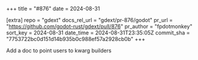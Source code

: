 +++
title = "#876"
date = 2024-08-31

[extra]
repo = "gdext"
docs_rel_url = "gdext/pr-876/godot"
pr_url = "https://github.com/godot-rust/gdext/pull/876"
pr_author = "fpdotmonkey"
sort_key = 2024-08-31
date_time = 2024-08-31T23:35:05Z
commit_sha = "7753722bc0d151d14b935b0c988ef57a2928cb0b"
+++

Add a doc to point users to kwarg builders
